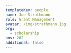 ```yaml
---
templateKey: people
name: Joe Strathmann
role: Grant Management
avatar: /img/strathmann.jpg
org:
  - scholarship
pos: 202
additional: false
---
```


